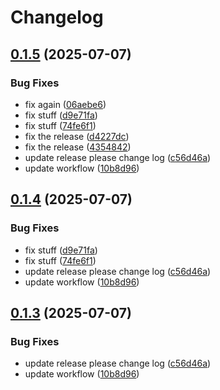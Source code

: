 # Changelog

## [0.1.5](https://github.com/kabasele243/transkript/compare/v0.1.4...v0.1.5) (2025-07-07)


### Bug Fixes

* fix again ([06aebe6](https://github.com/kabasele243/transkript/commit/06aebe616d4657aa608404ee870cc03c1b890518))
* fix stuff ([d9e71fa](https://github.com/kabasele243/transkript/commit/d9e71fa4d6d4cc01bdb321d125cc1e97620cf374))
* fix stuff ([74fe6f1](https://github.com/kabasele243/transkript/commit/74fe6f13f21297881be49938c306c127623414e3))
* fix the release ([d4227dc](https://github.com/kabasele243/transkript/commit/d4227dcbe86c412ba4bcd2ddd9fc873cffcb4487))
* fix the release ([4354842](https://github.com/kabasele243/transkript/commit/4354842b8a16de475f9c32bceef1be26c3bbd04b))
* update release please change log ([c56d46a](https://github.com/kabasele243/transkript/commit/c56d46a6fd80876d93dba73faeadade896b3b952))
* update workflow ([10b8d96](https://github.com/kabasele243/transkript/commit/10b8d9679307b1c0fbc82beaa762ba0e03e3999e))

## [0.1.4](https://github.com/kabasele243/transkript/compare/v0.1.3...v0.1.4) (2025-07-07)


### Bug Fixes

* fix stuff ([d9e71fa](https://github.com/kabasele243/transkript/commit/d9e71fa4d6d4cc01bdb321d125cc1e97620cf374))
* fix stuff ([74fe6f1](https://github.com/kabasele243/transkript/commit/74fe6f13f21297881be49938c306c127623414e3))
* update release please change log ([c56d46a](https://github.com/kabasele243/transkript/commit/c56d46a6fd80876d93dba73faeadade896b3b952))
* update workflow ([10b8d96](https://github.com/kabasele243/transkript/commit/10b8d9679307b1c0fbc82beaa762ba0e03e3999e))

## [0.1.3](https://github.com/kabasele243/transkript/compare/v0.1.2...v0.1.3) (2025-07-07)


### Bug Fixes

* update release please change log ([c56d46a](https://github.com/kabasele243/transkript/commit/c56d46a6fd80876d93dba73faeadade896b3b952))
* update workflow ([10b8d96](https://github.com/kabasele243/transkript/commit/10b8d9679307b1c0fbc82beaa762ba0e03e3999e))
